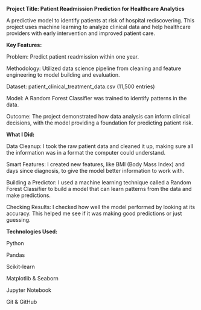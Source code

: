**Project Title: Patient Readmission Prediction for Healthcare Analytics**

A predictive model to identify patients at risk of hospital rediscovering. This project uses machine learning to analyze clinical data and help healthcare providers with early intervention and improved patient care.

**Key Features:**

Problem: Predict patient readmission within one year.

Methodology: Utilized data science pipeline from cleaning and feature engineering to model building and evaluation.

Dataset: patient_clinical_treatment_data.csv (11,500 entries)

Model: A Random Forest Classifier was trained to identify patterns in the data.

Outcome: The project demonstrated how data analysis can inform clinical decisions, with the model providing a foundation for predicting patient risk.

**What I Did:**

Data Cleanup: I took the raw patient data and cleaned it up, making sure all the information was in a format the computer could understand.

Smart Features: I created new features, like BMI (Body Mass Index) and days since diagnosis, to give the model better information to work with.

Building a Predictor: I used a machine learning technique called a Random Forest Classifier to build a model that can learn patterns from the data and make predictions.

Checking Results: I checked how well the model performed by looking at its accuracy. This helped me see if it was making good predictions or just guessing.

**Technologies Used:**

Python

Pandas

Scikit-learn

Matplotlib & Seaborn

Jupyter Notebook

Git & GitHub
